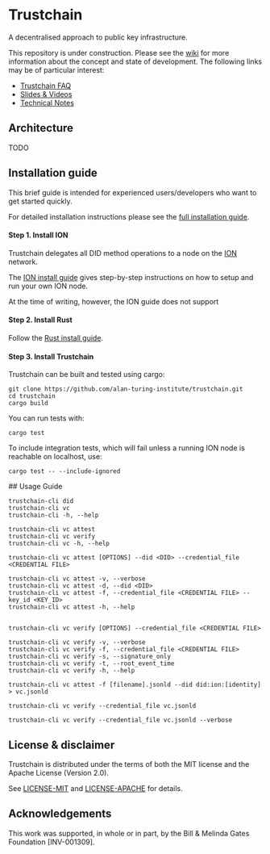 # Trustchain

A decentralised approach to public key infrastructure.

This repository is under construction. Please see the [wiki](https://github.com/alan-turing-institute/trustchain/wiki) for more information about the concept and state of development. The following links may be of particular interest:
- [Trustchain FAQ](https://github.com/alan-turing-institute/trustchain/wiki/Trustchain-FAQ)
- [Slides & Videos](https://github.com/alan-turing-institute/trustchain/wiki#communication)
- [Technical Notes](https://github.com/alan-turing-institute/trustchain/wiki/Trustchain-Technical-Notes)

## Architecture
TODO

## Installation guide
This brief guide is intended for experienced users/developers who want to get started quickly.

For detailed installation instructions please see the [full installation guide](TODO).

#### Step 1. Install ION
Trustchain delegates all DID method operations to a node on the [ION](https://identity.foundation/ion/) network.

The [ION install guide](https://identity.foundation/ion/install-guide/) gives step-by-step instructions on how to setup and run your own ION node.

At the time of writing, however, the ION guide does not support

#### Step 2. Install Rust
Follow the [Rust install guide](https://www.rust-lang.org/tools/install).

#### Step 3. Install Trustchain
Trustchain can be built and tested using cargo:
```
git clone https://github.com/alan-turing-institute/trustchain.git
cd trustchain
cargo build
```
You can run tests with:
```
cargo test
```
To include integration tests, which will fail unless a running ION node is reachable on localhost, use:
```
cargo test -- --include-ignored
```

## Usage Guide

```
trustchain-cli did
trustchain-cli vc
trustchain-cli -h, --help

trustchain-cli vc attest
trustchain-cli vc verify
trustchain-cli vc -h, --help

trustchain-cli vc attest [OPTIONS] --did <DID> --credential_file <CREDENTIAL FILE>

trustchain-cli vc attest -v, --verbose
trustchain-cli vc attest -d, --did <DID>
trustchain-cli vc attest -f, --credential_file <CREDENTIAL FILE> --key_id <KEY_ID>
trustchain-cli vc attest -h, --help


trustchain-cli vc verify [OPTIONS] --credential_file <CREDENTIAL FILE>

trustchain-cli vc verify -v, --verbose
trustchain-cli vc verify -f, --credential_file <CREDENTIAL FILE>
trustchain-cli vc verify -s, --signature_only
trustchain-cli vc verify -t, --root_event_time
trustchain-cli vc verify -h, --help

```


```
trustchain-cli vc attest -f [filename].jsonld --did did:ion:[identity] > vc.jsonld
```

```
trustchain-cli vc verify --credential_file vc.jsonld

trustchain-cli vc verify --credential_file vc.jsonld --verbose
```

## License & disclaimer
Trustchain is distributed under the terms of both the MIT license and the Apache License (Version 2.0).

See [LICENSE-MIT](LICENSE-MIT) and [LICENSE-APACHE](LICENSE-APACHE) for details.

## Acknowledgements
This work was supported, in whole or in part, by the Bill & Melinda Gates Foundation [INV-001309].
